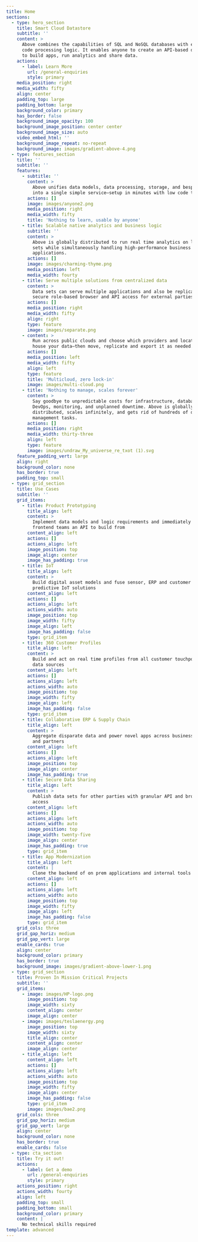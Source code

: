 ```yaml
---
title: Home
sections:
  - type: hero_section
    title: Smart Cloud Datastore
    subtitle: ''
    content: >
      Above combines the capabilities of SQL and NoSQL databases with easy low
      code processing logic. It enables anyone to create an API-based datastore
      to build apps, run analytics and share data.
    actions:
      - label: Learn More
        url: /general-enquiries
        style: primary
    media_position: right
    media_width: fifty
    align: center
    padding_top: large
    padding_bottom: large
    background_color: primary
    has_border: false
    background_image_opacity: 100
    background_image_position: center center
    background_image_size: auto
    video_embed_html: ''
    background_image_repeat: no-repeat
    background_image: images/gradient-above-4.png
  - type: features_section
    title: ''
    subtitle: ''
    features:
      - subtitle: ''
        content: >
          Above unifies data models, data processing, storage, and bespoke APIs
          into a single simple service—setup in minutes with low code tools.
        actions: []
        image: images/anyone2.png
        media_position: right
        media_width: fifty
        title: 'Nothing to learn, usable by anyone'
      - title: Scalable native analytics and business logic
        subtitle: ''
        content: >
          Above is globally distributed to run real time analytics on large data
          sets while simultaneously handling high-performance business logic for
          applications. 
        actions: []
        image: images/charming-thyme.png
        media_position: left
        media_width: fourty
      - title: Serve multiple solutions from centralized data
        content: >
          Data sets can serve multiple applications and also be replicated with
          secure role-based browser and API access for external parties.
        actions: []
        media_position: right
        media_width: fifty
        align: right
        type: feature
        image: images/separate.png
      - content: >
          Run across public clouds and choose which providers and locations
          house your data—then move, replicate and export it as needed.
        actions: []
        media_position: left
        media_width: fifty
        align: left
        type: feature
        title: 'Multicloud, zero lock-in'
        image: images/multi-cloud.png
      - title: 'Nothing to manage, scales forever'
        content: >
          Say goodbye to unpredictable costs for infrastructure, database admin,
          DevOps, monitoring, and unplanned downtime. Above is globally
          distributed, scales infinitely, and gets rid of hundreds of data
          management tasks.
        actions: []
        media_position: right
        media_width: thirty-three
        align: left
        type: feature
        image: images/undraw_My_universe_re_txot (1).svg
    feature_padding_vert: large
    align: right
    background_color: none
    has_border: true
    padding_top: small
  - type: grid_section
    title: Use Cases
    subtitle: ''
    grid_items:
      - title: Product Prototyping
        title_align: left
        content: >
          Implement data models and logic requirements and immediately give
          frontend teams an API to build from
        content_align: left
        actions: []
        actions_align: left
        image_position: top
        image_align: center
        image_has_padding: true
      - title: IoT
        title_align: left
        content: >
          Build digital asset models and fuse sensor, ERP and customer data into
          predictive IoT solutions
        content_align: left
        actions: []
        actions_align: left
        actions_width: auto
        image_position: top
        image_width: fifty
        image_align: left
        image_has_padding: false
        type: grid_item
      - title: 360 Customer Profiles
        title_align: left
        content: >
          Build and act on real time profiles from all customer touchpoints and
          data sources
        content_align: left
        actions: []
        actions_align: left
        actions_width: auto
        image_position: top
        image_width: fifty
        image_align: left
        image_has_padding: false
        type: grid_item
      - title: Collaborative ERP & Supply Chain
        title_align: left
        content: >
          Aggregate disparate data and power novel apps across business units
          and partners
        content_align: left
        actions: []
        actions_align: left
        image_position: top
        image_align: center
        image_has_padding: true
      - title: Secure Data Sharing
        title_align: left
        content: >
          Publish data sets for other parties with granular API and browser
          access
        content_align: left
        actions: []
        actions_align: left
        actions_width: auto
        image_position: top
        image_width: twenty-five
        image_align: center
        image_has_padding: true
        type: grid_item
      - title: App Modernization
        title_align: left
        content: |
          Clone the backend of on prem applications and internal tools in days
        content_align: left
        actions: []
        actions_align: left
        actions_width: auto
        image_position: top
        image_width: fifty
        image_align: left
        image_has_padding: false
        type: grid_item
    grid_cols: three
    grid_gap_horiz: medium
    grid_gap_vert: large
    enable_cards: true
    align: center
    background_color: primary
    has_border: true
    background_image: images/gradient-above-lower-1.png
  - type: grid_section
    title: Proven In Mission Critical Projects
    subtitle: ''
    grid_items:
      - image: images/HP-logo.png
        image_position: top
        image_width: sixty
        content_align: center
        image_align: center
      - image: images/teslaenergy.png
        image_position: top
        image_width: sixty
        title_align: center
        content_align: center
        image_align: center
      - title_align: left
        content_align: left
        actions: []
        actions_align: left
        actions_width: auto
        image_position: top
        image_width: fifty
        image_align: center
        image_has_padding: false
        type: grid_item
        image: images/bae2.png
    grid_cols: three
    grid_gap_horiz: medium
    grid_gap_vert: large
    align: center
    background_color: none
    has_border: true
    enable_cards: false
  - type: cta_section
    title: Try it out!
    actions:
      - label: Get a demo
        url: /general-enquiries
        style: primary
    actions_position: right
    actions_width: fourty
    align: left
    padding_top: small
    padding_bottom: small
    background_color: primary
    content: |
      No technical skills required
template: advanced
---
```

